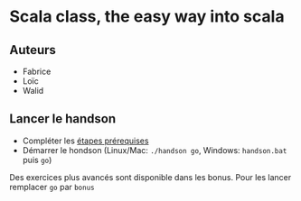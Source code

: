 # Scala class, the easy way into scala

## Auteurs

- Fabrice
- Loïc
- Walid

## Lancer le handson

- Compléter les [étapes prérequises](prérequis.md)
- Démarrer le hondson (Linux/Mac: `./handson go`, Windows: `handson.bat` puis `go`)

Des exercices plus avancés sont disponible dans les bonus.
Pour les lancer remplacer `go` par `bonus`

